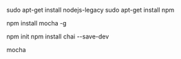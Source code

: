 sudo apt-get install nodejs-legacy
sudo apt-get install npm

npm install mocha -g

npm init
npm install chai --save-dev

mocha